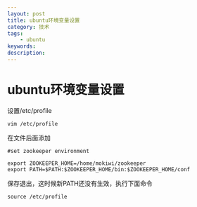 ```yaml
---
layout: post
title: ubuntu环境变量设置
category: 技术
tags: 
    - ubuntu
keywords: 
description: 
---
```


# ubuntu环境变量设置

设置/etc/profile

```
vim /etc/profile
```


在文件后面添加

```
#set zookeeper environment

export ZOOKEEPER_HOME=/home/mokiwi/zookeeper
export PATH=$PATH:$ZOOKEEPER_HOME/bin:$ZOOKEEPER_HOME/conf

```

保存退出，这时候新PATH还没有生效，执行下面命令

```
source /etc/profile
```

